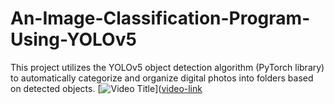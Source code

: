 # An-Image-Classification-Program-Using-YOLOv5
This project utilizes the YOLOv5 object detection algorithm (PyTorch library) to automatically categorize and organize digital photos into folders based on detected objects. 
[![Video Title](image-url)]([video-link](https://vimeo.com/user164989612 )

